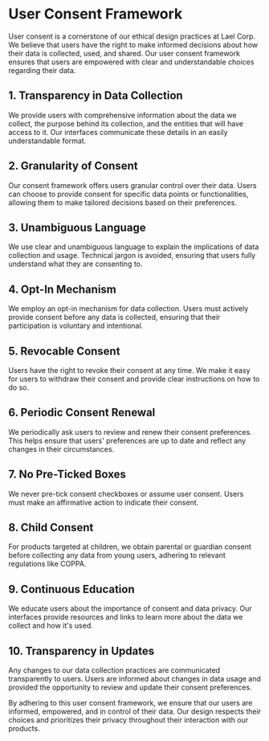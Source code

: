 # User Consent Framework

User consent is a cornerstone of our ethical design practices at Lael Corp. We believe that users have the right to make informed decisions about how their data is collected, used, and shared. Our user consent framework ensures that users are empowered with clear and understandable choices regarding their data.

## 1. Transparency in Data Collection

We provide users with comprehensive information about the data we collect, the purpose behind its collection, and the entities that will have access to it. Our interfaces communicate these details in an easily understandable format.

## 2. Granularity of Consent

Our consent framework offers users granular control over their data. Users can choose to provide consent for specific data points or functionalities, allowing them to make tailored decisions based on their preferences.

## 3. Unambiguous Language

We use clear and unambiguous language to explain the implications of data collection and usage. Technical jargon is avoided, ensuring that users fully understand what they are consenting to.

## 4. Opt-In Mechanism

We employ an opt-in mechanism for data collection. Users must actively provide consent before any data is collected, ensuring that their participation is voluntary and intentional.

## 5. Revocable Consent

Users have the right to revoke their consent at any time. We make it easy for users to withdraw their consent and provide clear instructions on how to do so.

## 6. Periodic Consent Renewal

We periodically ask users to review and renew their consent preferences. This helps ensure that users' preferences are up to date and reflect any changes in their circumstances.

## 7. No Pre-Ticked Boxes

We never pre-tick consent checkboxes or assume user consent. Users must make an affirmative action to indicate their consent.

## 8. Child Consent

For products targeted at children, we obtain parental or guardian consent before collecting any data from young users, adhering to relevant regulations like COPPA.

## 9. Continuous Education

We educate users about the importance of consent and data privacy. Our interfaces provide resources and links to learn more about the data we collect and how it's used.

## 10. Transparency in Updates

Any changes to our data collection practices are communicated transparently to users. Users are informed about changes in data usage and provided the opportunity to review and update their consent preferences.

By adhering to this user consent framework, we ensure that our users are informed, empowered, and in control of their data. Our design respects their choices and prioritizes their privacy throughout their interaction with our products.
